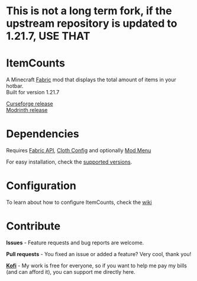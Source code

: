 # This is not a long term fork, if the upstream repository is updated to 1.21.7, USE THAT

# ItemCounts

A Minecraft [Fabric](https://fabricmc.net/) mod that displays the total amount of items in your hotbar.  
Built for version 1.21.7

[Curseforge release](https://www.curseforge.com/minecraft/mc-mods/item-counts-fabric)  
[Modrinth release](https://modrinth.com/mod/item-counts)

# Dependencies

Requires [Fabric API](https://www.curseforge.com/minecraft/mc-mods/fabric-api), [Cloth Config](https://www.curseforge.com/minecraft/mc-mods/cloth-config) and optionally [Mod Menu](https://www.curseforge.com/minecraft/mc-mods/modmenu)

For easy installation, check the [supported versions](https://github.com/BlazingTwist/ItemCounts/wiki/Tested-Versions).

# Configuration

To learn about how to configure ItemCounts, check the [wiki](https://github.com/BlazingTwist/ItemCounts/wiki)

# Contribute

**Issues** - Feature requests and bug reports are welcome.

**Pull requests** - You fixed an issue or added a feature? Very cool, thank you!

[**Kofi**](https://ko-fi.com/blazingtwist0016) - My work is free for everyone, so if you want to help me pay my bills (and can afford it),
you can support me directly here.
